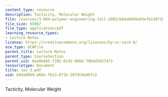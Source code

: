 ```yaml
---
content_type: resource
description: Tacticity, Molecular Weight
file: /courses/3-064-polymer-engineering-fall-2003/b84a6699a65efb13071b207dc0a467c2_lec_3.pdf
file_size: 65967
file_type: application/pdf
learning_resource_types:
- Lecture Notes
license: https://creativecommons.org/licenses/by-nc-sa/4.0/
ocw_type: OCWFile
parent_title: Lecture Notes
parent_type: CourseSection
parent_uid: 8ee0e665-f202-6c43-88b6-7964d5837473
resourcetype: Document
title: lec_3.pdf
uid: b84a6699-a65e-fb13-071b-207dc0a467c2
---
```

Tacticity, Molecular Weight